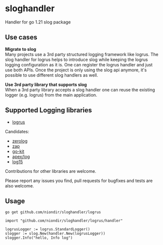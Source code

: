 # sloghandler
Handler for go 1.21 slog package

## Use cases
**Migrate to slog**  
Many projects use a 3rd party structured logging framework like logrus. The slog handler for logrus helps to introduce slog while keeping the logrus logging configuration as it is. One can register the logrus handler and just use both APIs. Once the project is only using the slog api anymore, it's possible to use different slog handlers as well.

**Use 3rd party library that supports slog**  
When a 3rd party library accepts a slog handler one can reuse the existing logger (e.g. logrus) from the main application.

## Supported Logging libraries
* [logrus](https://github.com/sirupsen/logrus)

Candidates:
* [zerolog](https://github.com/rs/zerolog)
* [zap](https://github.com/uber-go/zap)
* [go-kit](https://github.com/go-kit/log)
* [apex/log](https://github.com/apex/log)
* [log15](https://github.com/inconshreveable/log15)

Contributions for other libraries are welcome.

Please report any issues you find, pull requests for bugfixes and tests are also welcome.

## Usage

```go get github.com/niondir/sloghandler/logrus```

```
import "github.com/niondir/sloghandler/logrus/handler"

logrusLogger := logrus.StandardLogger()
slogger := slog.New(handler.New(logrusLogger))
slogger.Info("hello, Info log")
```
